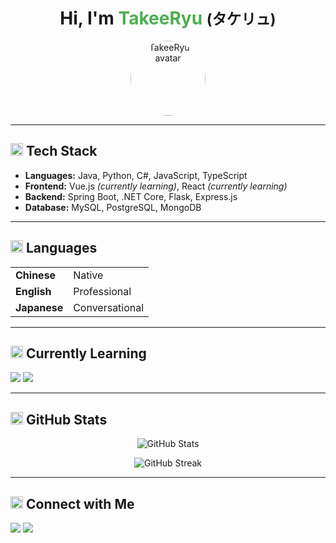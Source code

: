 <!-- Profile Header -->
<h1 align="center">Hi, I'm <span style="color:#4CAF50;">TakeeRyu</span> <small>(タケリュ)</small></h1>
<p align="center">
  <a href="https://github.com/TakeeRyu">
    <img src="https://avatars.githubusercontent.com/TakeeRyu" width="120" style="border-radius: 50%;" alt="TakeeRyu's avatar" />
  </a>
</p>

---

## <img src="https://img.icons8.com/ios/30/code--v1.png" width="20"/> Tech Stack

<ul>
  <li><strong>Languages:</strong> Java, Python, C#, JavaScript, TypeScript</li>
  <li><strong>Frontend:</strong> Vue.js <em>(currently learning)</em>, React <em>(currently learning)</em></li>
  <li><strong>Backend:</strong> Spring Boot, .NET Core, Flask, Express.js</li>
  <li><strong>Database:</strong> MySQL, PostgreSQL, MongoDB</li>
</ul>

---

## <img src="https://img.icons8.com/ios/30/globe--v1.png" width="20"/> Languages

<table>
  <tr>
    <td><strong>Chinese</strong></td>
    <td>Native</td>
  </tr>
  <tr>
    <td><strong>English</strong></td>
    <td>Professional</td>
  </tr>
  <tr>
    <td><strong>Japanese</strong></td>
    <td>Conversational</td>
  </tr>
</table>

---

## <img src="https://img.icons8.com/ios/30/training--v1.png" width="20"/> Currently Learning

<p>
  <img src="https://img.shields.io/badge/Vue.js-35495E?style=for-the-badge&logo=vue.js&logoColor=4FC08D" />
  <img src="https://img.shields.io/badge/React-20232a?style=for-the-badge&logo=react&logoColor=61DAFB" />
</p>

---

## <img src="https://img.icons8.com/ios/30/activity-history.png" width="20"/> GitHub Stats

<p align="center">
  <img src="https://github-readme-stats.vercel.app/api?username=TakeeRyu&show_icons=true&theme=default" alt="GitHub Stats" />
</p>

<p align="center">
  <img src="https://github-readme-streak-stats.herokuapp.com/?user=TakeeRyu&theme=default" alt="GitHub Streak" />
</p>

---

## <img src="https://img.icons8.com/ios/30/link--v1.png" width="20"/> Connect with Me

<p>
  <a href="mailto:youremail@example.com"><img src="https://img.shields.io/badge/Email-D14836?style=for-the-badge&logo=gmail&logoColor=white" /></a>
  <a href="https://github.com/TakeeRyu"><img src="https://img.shields.io/badge/GitHub-181717?style=for-the-badge&logo=github&logoColor=white" /></a>
</p>
